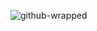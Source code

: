 ![github-wrapped](https://github.com/TomSibu/TomSibu/assets/118618366/47a7d963-64b0-4e44-8b7a-6cf5c6973207)
